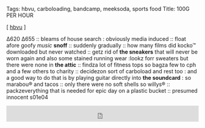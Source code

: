 Tags: hbvu, carboloading, bandcamp, meeksoda, sports food
Title: 100G PER HOUR
  
[ [hbvu](https://maps.app.goo.gl/XpswZmVUwEyN8avu9) ]

Δ620 Δ655 :: bleams of house search : obviously media induced :: float afore goofy _music_ **snoff** :: suddenly gradually :: how many films did kocko™ downloaded but never watched :: getz rid of **the sneakers** that will never be worn again and also some stained running wear :lookz forr sweaters but there were none in **the attic** :: findza lot of fitness tops so bagza few to cph and a few others to charity :: decidezon sort of carboload and rest too : and a good way to do that is by playing guitar directly into **the soundcard** : so marabou® and tacos :: only there were no soft shells so willys® :: packzeverything that is needed for epic day on a plastic bucket :: presumed innocent s01e04  
<iframe style="border: 0; width: 100%; height: 42px;" src="https://bandcamp.com/EmbeddedPlayer/album=1857058864/size=small/bgcol=ffffff/linkcol=0687f5/transparent=true/" seamless><a href="https://eivor.bandcamp.com/album/kra-kan">Krákan by Eivør</a></iframe>  
